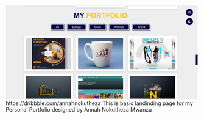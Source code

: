 <img src="images/Portfolio.png" alt="">
https://dribbble.com/annahnokutheza
 This is basic landinding page for my Personal Portfolio designed by Annah Nokutheza Mwanza
